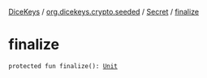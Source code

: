 [DiceKeys](../../index.md) / [org.dicekeys.crypto.seeded](../index.md) / [Secret](index.md) / [finalize](./finalize.md)

# finalize

`protected fun finalize(): `[`Unit`](https://kotlinlang.org/api/latest/jvm/stdlib/kotlin/-unit/index.html)